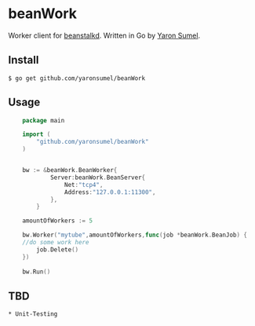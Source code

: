 # beanWork

Worker client for [beanstalkd](http://kr.github.com/beanstalkd/). Written in Go by [Yaron Sumel](http://sumel.me).


## Install

    $ go get github.com/yaronsumel/beanWork

## Usage

```go
    package main

    import (
        "github.com/yaronsumel/beanWork"
    )


    bw := &beanWork.BeanWorker{
            Server:beanWork.BeanServer{
                Net:"tcp4",
                Address:"127.0.0.1:11300",
            },
        }

    amountOfWorkers := 5

	bw.Worker("mytube",amountOfWorkers,func(job *beanWork.BeanJob) {
	//do some work here
		job.Delete()
	})
	
	bw.Run()
```


## TBD

    * Unit-Testing

